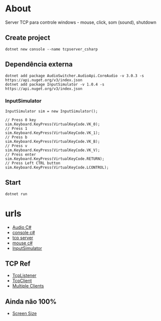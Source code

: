 
# About

Server TCP para controle windows - mouse, click, som (sound), shutdown

## Create project

```
dotnet new console --name tcpserver_csharp
```

## Dependência externa

```
dotnet add package AudioSwitcher.AudioApi.CoreAudio -v 3.0.3 -s https://api.nuget.org/v3/index.json
dotnet add package InputSimulator -v 1.0.4 -s https://api.nuget.org/v3/index.json
```

### InputSimulator

```
InputSimulator sim = new InputSimulator();

// Press 0 key
sim.Keyboard.KeyPress(VirtualKeyCode.VK_0);
// Press 1
sim.Keyboard.KeyPress(VirtualKeyCode.VK_1);
// Press b
sim.Keyboard.KeyPress(VirtualKeyCode.VK_B);
// Press v
sim.Keyboard.KeyPress(VirtualKeyCode.VK_V);
// Press enter
sim.Keyboard.KeyPress(VirtualKeyCode.RETURN);
// Press Left CTRL button
sim.Keyboard.KeyPress(VirtualKeyCode.LCONTROL);
```

## Start

```
dotnet run
```

# urls

- [Audio C#](https://github.com/xenolightning/AudioSwitcher)
- [console c#](https://aka.ms/new-console-template)
- [tcp server](https://learn.microsoft.com/pt-br/dotnet/api/system.net.sockets.tcplistener?view=net-7.0)
- [mouse c#](https://stackoverflow.com/questions/2416748/how-do-you-simulate-mouse-click-in-c)
- [InputSimulator](https://ourcodeworld.com/articles/read/520/simulating-keypress-in-the-right-way-using-inputsimulator-with-csharp-in-winforms)

## TCP Ref

- [TcpListener](https://learn.microsoft.com/pt-br/dotnet/api/system.net.sockets.tcplistener?view=net-7.0)
- [TcpClient](https://learn.microsoft.com/pt-br/dotnet/api/system.net.sockets.tcpclient?view=net-7.0)
- [Multiple Clients](https://stackoverflow.com/questions/5339782/how-do-i-get-tcplistener-to-accept-multiple-connections-and-work-with-each-one-i)

## Ainda não 100%

- [Screen Size](https://stackoverflow.com/questions/43739898/c-sharp-screen-size-without-references-in-interactive)
